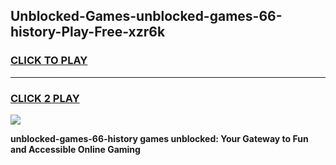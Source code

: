 
## Unblocked-Games-unblocked-games-66-history-Play-Free-xzr6k
<h3>
<a href="https://premium76.site?title=unblocked-games-66-history&ref=15A">CLICK TO PLAY</a></h3>
<hr>

<h3>
<a href="https://premium76.site?title=unblocked-games-66-history&ref=15A">CLICK 2 PLAY</a>
  
</h3>

<a href="https://premium76.site?title=unblocked-games-66-history&ref=15A"><img src="https://clearcache.store/games.png"></a>


**unblocked-games-66-history games unblocked: Your Gateway to Fun and Accessible Online Gaming**
